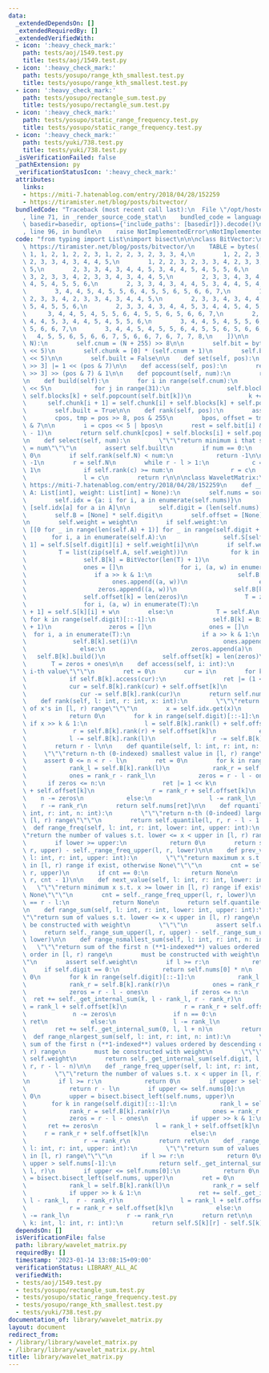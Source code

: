 ```yaml
---
data:
  _extendedDependsOn: []
  _extendedRequiredBy: []
  _extendedVerifiedWith:
  - icon: ':heavy_check_mark:'
    path: tests/aoj/1549.test.py
    title: tests/aoj/1549.test.py
  - icon: ':heavy_check_mark:'
    path: tests/yosupo/range_kth_smallest.test.py
    title: tests/yosupo/range_kth_smallest.test.py
  - icon: ':heavy_check_mark:'
    path: tests/yosupo/rectangle_sum.test.py
    title: tests/yosupo/rectangle_sum.test.py
  - icon: ':heavy_check_mark:'
    path: tests/yosupo/static_range_frequency.test.py
    title: tests/yosupo/static_range_frequency.test.py
  - icon: ':heavy_check_mark:'
    path: tests/yuki/738.test.py
    title: tests/yuki/738.test.py
  _isVerificationFailed: false
  _pathExtension: py
  _verificationStatusIcon: ':heavy_check_mark:'
  attributes:
    links:
    - https://miti-7.hatenablog.com/entry/2018/04/28/152259
    - https://tiramister.net/blog/posts/bitvector/
  bundledCode: "Traceback (most recent call last):\n  File \"/opt/hostedtoolcache/PyPy/3.7.13/x64/site-packages/onlinejudge_verify/documentation/build.py\"\
    , line 71, in _render_source_code_stat\n    bundled_code = language.bundle(stat.path,\
    \ basedir=basedir, options={'include_paths': [basedir]}).decode()\n  File \"/opt/hostedtoolcache/PyPy/3.7.13/x64/site-packages/onlinejudge_verify/languages/python.py\"\
    , line 96, in bundle\n    raise NotImplementedError\nNotImplementedError\n"
  code: "from typing import List\nimport bisect\n\n\nclass BitVector:\n    # reference:\
    \ https://tiramister.net/blog/posts/bitvector/\n    TABLE = bytes([\n        0,\
    \ 1, 1, 2, 1, 2, 2, 3, 1, 2, 2, 3, 2, 3, 3, 4,\n        1, 2, 2, 3, 2, 3, 3, 4,\
    \ 2, 3, 3, 4, 3, 4, 4, 5,\n        1, 2, 2, 3, 2, 3, 3, 4, 2, 3, 3, 4, 3, 4, 4,\
    \ 5,\n        2, 3, 3, 4, 3, 4, 4, 5, 3, 4, 4, 5, 4, 5, 5, 6,\n        1, 2, 2,\
    \ 3, 2, 3, 3, 4, 2, 3, 3, 4, 3, 4, 4, 5,\n        2, 3, 3, 4, 3, 4, 4, 5, 3, 4,\
    \ 4, 5, 4, 5, 5, 6,\n        2, 3, 3, 4, 3, 4, 4, 5, 3, 4, 4, 5, 4, 5, 5, 6,\n\
    \        3, 4, 4, 5, 4, 5, 5, 6, 4, 5, 5, 6, 5, 6, 6, 7,\n        1, 2, 2, 3,\
    \ 2, 3, 3, 4, 2, 3, 3, 4, 3, 4, 4, 5,\n        2, 3, 3, 4, 3, 4, 4, 5, 3, 4, 4,\
    \ 5, 4, 5, 5, 6,\n        2, 3, 3, 4, 3, 4, 4, 5, 3, 4, 4, 5, 4, 5, 5, 6,\n  \
    \      3, 4, 4, 5, 4, 5, 5, 6, 4, 5, 5, 6, 5, 6, 6, 7,\n        2, 3, 3, 4, 3,\
    \ 4, 4, 5, 3, 4, 4, 5, 4, 5, 5, 6,\n        3, 4, 4, 5, 4, 5, 5, 6, 4, 5, 5, 6,\
    \ 5, 6, 6, 7,\n        3, 4, 4, 5, 4, 5, 5, 6, 4, 5, 5, 6, 5, 6, 6, 7,\n     \
    \   4, 5, 5, 6, 5, 6, 6, 7, 5, 6, 6, 7, 6, 7, 7, 8,\n    ])\n\n    def __init__(self,\
    \ N):\n        self.cnum = (N + 255) >> 8\n\n        self.bit = bytearray(self.cnum\
    \ << 5)\n        self.chunk = [0] * (self.cnum + 1)\n        self.blocks = bytearray(self.cnum\
    \ << 5)\n\n        self.built = False\n\n    def set(self, pos):\n        self.bit[pos\
    \ >> 3] |= 1 << (pos & 7)\n\n    def access(self, pos):\n        return self.bit[pos\
    \ >> 3] >> (pos & 7) & 1\n\n    def popcount(self, num):\n        return self.TABLE[num]\n\
    \n    def build(self):\n        for i in range(self.cnum):\n            k = i\
    \ << 5\n            for j in range(31):\n                self.blocks[k + 1] =\
    \ self.blocks[k] + self.popcount(self.bit[k])\n                k += 1\n      \
    \      self.chunk[i + 1] = self.chunk[i] + self.blocks[k] + self.popcount(self.bit[k])\n\
    \        self.built = True\n\n    def rank(self, pos):\n        assert self.built\n\
    \        cpos, tmp = pos >> 8, pos & 255\n        bpos, offset = tmp >> 3, tmp\
    \ & 7\n\n        i = cpos << 5 | bpos\n        rest = self.bit[i] & ((1 << offset)\
    \ - 1)\n        return self.chunk[cpos] + self.blocks[i] + self.popcount(rest)\n\
    \n    def select(self, num):\n        \"\"\"return minimum i that satisfies rank(i)\
    \ = num\"\"\"\n        assert self.built\n        if num == 0:\n            return\
    \ 0\n        if self.rank(self.N) < num:\n            return -1\n\n        l =\
    \ -1\n        r = self.N\n        while r - l > 1:\n            c = (l + r) >>\
    \ 1\n            if self.rank(c) >= num:\n                r = c\n            else:\n\
    \                l = c\n        return r\n\n\nclass WaveletMatrix:\n    # reference:\
    \ https://miti-7.hatenablog.com/entry/2018/04/28/152259\n    def __init__(self,\
    \ A: List[int], weight: List[int] = None):\n        self.nums = sorted(set(A))\n\
    \        self.idx = {a: i for i, a in enumerate(self.nums)}\n        self.A =\
    \ [self.idx[a] for a in A]\n\n        self.digit = (len(self.nums) - 1).bit_length()\n\
    \        self.B = [None] * self.digit\n        self.offset = [None] * self.digit\n\
    \n        self.weight = weight\n        if self.weight:\n            self.S =\
    \ [[0 for _ in range(len(self.A) + 1)] for _ in range(self.digit + 1)]\n     \
    \       for i, a in enumerate(self.A):\n                self.S[self.digit][i +\
    \ 1] = self.S[self.digit][i] + self.weight[i]\n\n        if self.weight:\n   \
    \         T = list(zip(self.A, self.weight))\n            for k in range(self.digit)[::-1]:\n\
    \                self.B[k] = BitVector(len(T) + 1)\n                zeros = []\n\
    \                ones = []\n                for i, (a, w) in enumerate(T):\n \
    \                   if a >> k & 1:\n                        self.B[k].set(i)\n\
    \                        ones.append((a, w))\n                    else:\n    \
    \                    zeros.append((a, w))\n                self.B[k].build()\n\
    \                self.offset[k] = len(zeros)\n                T = zeros + ones\n\
    \                for i, (a, w) in enumerate(T):\n                    self.S[k][i\
    \ + 1] = self.S[k][i] + w\n        else:\n            T = self.A\n           \
    \ for k in range(self.digit)[::-1]:\n                self.B[k] = BitVector(len(T)\
    \ + 1)\n                zeros = []\n                ones = []\n              \
    \  for i, a in enumerate(T):\n                    if a >> k & 1:\n           \
    \             self.B[k].set(i)\n                        ones.append(a)\n     \
    \               else:\n                        zeros.append(a)\n             \
    \   self.B[k].build()\n                self.offset[k] = len(zeros)\n         \
    \       T = zeros + ones\n\n    def access(self, i: int):\n        \"\"\"return\
    \ i-th value\"\"\"\n        ret = 0\n        cur = i\n        for k in range(self.digit)[::-1]:\n\
    \            if self.B[k].access(cur):\n                ret |= (1 << k)\n    \
    \            cur = self.B[k].rank(cur) + self.offset[k]\n            else:\n \
    \               cur -= self.B[k].rank(cur)\n        return self.nums[ret]\n\n\
    \    def rank(self, l: int, r: int, x: int):\n        \"\"\"return the number\
    \ of x's in [l, r) range\"\"\"\n        x = self.idx.get(x)\n        if x is None:\n\
    \            return 0\n        for k in range(self.digit)[::-1]:\n           \
    \ if x >> k & 1:\n                l = self.B[k].rank(l) + self.offset[k]\n   \
    \             r = self.B[k].rank(r) + self.offset[k]\n            else:\n    \
    \            l -= self.B[k].rank(l)\n                r -= self.B[k].rank(r)\n\
    \        return r - l\n\n    def quantile(self, l: int, r: int, n: int):\n   \
    \     \"\"\"return n-th (0-indexed) smallest value in [l, r) range\"\"\"\n   \
    \     assert 0 <= n < r - l\n        ret = 0\n        for k in range(self.digit)[::-1]:\n\
    \            rank_l = self.B[k].rank(l)\n            rank_r = self.B[k].rank(r)\n\
    \            ones = rank_r - rank_l\n            zeros = r - l - ones\n      \
    \      if zeros <= n:\n                ret |= 1 << k\n                l = rank_l\
    \ + self.offset[k]\n                r = rank_r + self.offset[k]\n            \
    \    n -= zeros\n            else:\n                l -= rank_l\n            \
    \    r -= rank_r\n        return self.nums[ret]\n\n    def rquantile(self, l:\
    \ int, r: int, n: int):\n        \"\"\"return n-th (0-indeed) largest value in\
    \ [l, r) range\"\"\"\n        return self.quantile(l, r, r - l - 1 - n)\n\n  \
    \  def range_freq(self, l: int, r: int, lower: int, upper: int):\n        \"\"\
    \"return the number of values s.t. lower <= x < upper in [l, r) range\"\"\"\n\
    \        if lower >= upper:\n            return 0\n        return self._range_freq_upper(l,\
    \ r, upper) - self._range_freq_upper(l, r, lower)\n\n    def prev_value(self,\
    \ l: int, r: int, upper: int):\n        \"\"\"return maximum x s.t. x < upper\
    \ in [l, r) range if exist, otherwise None\"\"\"\n        cnt = self._range_freq_upper(l,\
    \ r, upper)\n        if cnt == 0:\n            return None\n        return self.quantile(l,\
    \ r, cnt - 1)\n\n    def next_value(self, l: int, r: int, lower: int):\n     \
    \   \"\"\"return minimum x s.t. x >= lower in [l, r) range if exist, otherwise\
    \ None\"\"\"\n        cnt = self._range_freq_upper(l, r, lower)\n        if cnt\
    \ == r - l:\n            return None\n        return self.quantile(l, r, cnt)\n\
    \n    def range_sum(self, l: int, r: int, lower: int, upper: int):\n        \"\
    \"\"return sum of values s.t. lower <= x < upper in [l, r) range\n        must\
    \ be constructed with weight\n        \"\"\"\n        assert self.weight\n   \
    \     return self._range_sum_upper(l, r, upper) - self._range_sum_upper(l, r,\
    \ lower)\n\n    def range_nsmallest_sum(self, l: int, r: int, n: int):\n     \
    \   \"\"\"return sum of the first n (**1-indexed**) values ordered by ascending\
    \ order in [l, r) range\n        must be constructed with weight\n        \"\"\
    \"\n        assert self.weight\n        if l >= r:\n            return 0\n   \
    \     if self.digit == 0:\n            return self.nums[0] * n\n        ret =\
    \ 0\n        for k in range(self.digit)[::-1]:\n            rank_l = self.B[k].rank(l)\n\
    \            rank_r = self.B[k].rank(r)\n            ones = rank_r - rank_l\n\
    \            zeros = r - l - ones\n            if zeros <= n:\n              \
    \  ret += self._get_internal_sum(k, l - rank_l, r - rank_r)\n                l\
    \ = rank_l + self.offset[k]\n                r = rank_r + self.offset[k]\n   \
    \             n -= zeros\n                if n == 0:\n                    return\
    \ ret\n            else:\n                l -= rank_l\n                r -= rank_r\n\
    \        ret += self._get_internal_sum(0, l, l + n)\n        return ret\n\n  \
    \  def range_nlargest_sum(self, l: int, r: int, n: int):\n        \"\"\"return\
    \ sum of the first n (**1-indexed**) values ordered by descending order in [l,\
    \ r) range\n        must be constructed with weight\n        \"\"\"\n        assert\
    \ self.weight\n        return self._get_internal_sum(self.digit, l, r) - self.range_nsmallest_sum(l,\
    \ r, r - l - n)\n\n    def _range_freq_upper(self, l: int, r: int, upper: int):\n\
    \        \"\"\"return the number of values s.t. x < upper in [l, r) range\"\"\"\
    \n        if l >= r:\n            return 0\n        if upper > self.nums[-1]:\n\
    \            return r - l\n        if upper <= self.nums[0]:\n            return\
    \ 0\n        upper = bisect.bisect_left(self.nums, upper)\n        ret = 0\n \
    \       for k in range(self.digit)[::-1]:\n            rank_l = self.B[k].rank(l)\n\
    \            rank_r = self.B[k].rank(r)\n            ones = rank_r - rank_l\n\
    \            zeros = r - l - ones\n            if upper >> k & 1:\n          \
    \      ret += zeros\n                l = rank_l + self.offset[k]\n           \
    \     r = rank_r + self.offset[k]\n            else:\n                l -= rank_l\n\
    \                r -= rank_r\n        return ret\n\n    def _range_sum_upper(self,\
    \ l: int, r: int, upper: int):\n        \"\"\"return sum of values s.t. x < upper\
    \ in [l, r) range\"\"\"\n        if l >= r:\n            return 0\n        if\
    \ upper > self.nums[-1]:\n            return self._get_internal_sum(self.digit,\
    \ l, r)\n        if upper <= self.nums[0]:\n            return 0\n        upper\
    \ = bisect.bisect_left(self.nums, upper)\n        ret = 0\n        for k in range(self.digit)[::-1]:\n\
    \            rank_l = self.B[k].rank(l)\n            rank_r = self.B[k].rank(r)\n\
    \            if upper >> k & 1:\n                ret += self._get_internal_sum(k,\
    \ l - rank_l,  r - rank_r)\n                l = rank_l + self.offset[k]\n    \
    \            r = rank_r + self.offset[k]\n            else:\n                l\
    \ -= rank_l\n                r -= rank_r\n        return ret\n\n    def _get_internal_sum(self,\
    \ k: int, l: int, r: int):\n        return self.S[k][r] - self.S[k][l]\n"
  dependsOn: []
  isVerificationFile: false
  path: library/wavelet_matrix.py
  requiredBy: []
  timestamp: '2023-01-14 13:08:15+09:00'
  verificationStatus: LIBRARY_ALL_AC
  verifiedWith:
  - tests/aoj/1549.test.py
  - tests/yosupo/rectangle_sum.test.py
  - tests/yosupo/static_range_frequency.test.py
  - tests/yosupo/range_kth_smallest.test.py
  - tests/yuki/738.test.py
documentation_of: library/wavelet_matrix.py
layout: document
redirect_from:
- /library/library/wavelet_matrix.py
- /library/library/wavelet_matrix.py.html
title: library/wavelet_matrix.py
---
```

